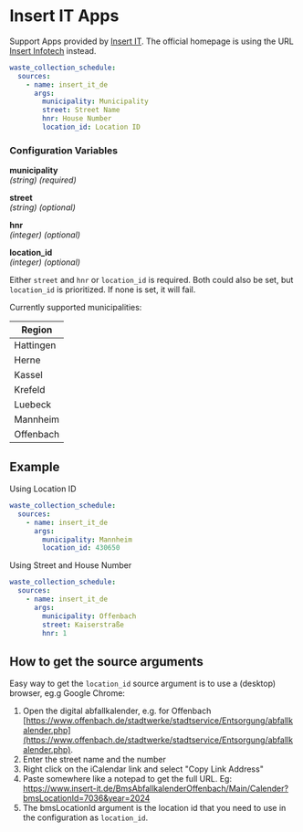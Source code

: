 # Insert IT Apps

Support Apps provided by [Insert IT](https://insert-it.de/). The official homepage is using the URL [Insert Infotech](https://insert-infotech.de/) instead.

```yaml
waste_collection_schedule:
  sources:
    - name: insert_it_de
      args:
        municipality: Municipality
        street: Street Name
        hnr: House Number
        location_id: Location ID
```

### Configuration Variables

**municipality**  
*(string) (required)*

**street**  
*(string) (optional)*

**hnr**  
*(integer) (optional)*

**location_id**  
*(integer) (optional)*


Either `street` and `hnr` or `location_id` is required. Both could also be set, but `location_id` is prioritized.
If none is set, it will fail.


Currently supported municipalities:

|Region|
|-|
| Hattingen |
| Herne |
| Kassel |
| Krefeld |
| Luebeck |
| Mannheim |
| Offenbach |


## Example

Using Location ID
```yaml
waste_collection_schedule:
  sources:
    - name: insert_it_de
      args:
        municipality: Mannheim
        location_id: 430650
```

Using Street and House Number
```yaml
waste_collection_schedule:
  sources:
    - name: insert_it_de
      args:
        municipality: Offenbach
        street: Kaiserstraße
        hnr: 1
```


## How to get the source arguments

Easy way to get the `location_id` source argument is to use a (desktop) browser, eg.g Google Chrome:

1. Open the digital abfallkalender, e.g. for Offenbach [https://www.offenbach.de/stadtwerke/stadtservice/Entsorgung/abfallkalender.php](https://www.offenbach.de/stadtwerke/stadtservice/Entsorgung/abfallkalender.php).
2. Enter the street name and the number
3. Right click on the iCalendar link and select "Copy Link Address"
4. Paste somewhere like a notepad to get the full URL. Eg: https://www.insert-it.de/BmsAbfallkalenderOffenbach/Main/Calender?bmsLocationId=7036&year=2024
5. The bmsLocationId argument is the location id that you need to use in the configuration as `location_id`.

